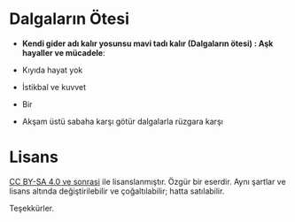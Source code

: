 # Dalgaların Ötesi

* **Kendi gider adı kalır yosunsu mavi tadı kalır (Dalgaların ötesi) : Aşk hayaller ve mücadele**:

* Kıyıda hayat yok
* İstikbal ve kuvvet
* Bir
* Akşam üstü sabaha karşı götür dalgalarla rüzgara karşı

# Lisans

[CC BY-SA 4.0 ve sonrasi](by-sa.markdown) ile lisanslanmıştır. Özgür bir eserdir. Aynı şartlar ve lisans altında değiştirilebilir ve çoğaltılabilir; hatta satılabilir.

Teşekkürler.
